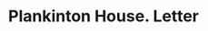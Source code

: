 ---
doi: 10.7916/D8TB2K32
date_other: '1890'
date_other_textual: 1890-1899
form: correspondence
genre:
- Letters (correspondence)
name:
- Plankinton House
object_in_context_url: https://biggert.cul.columbia.edu/items/view/ave_biggert_01616
subject_hierarchical_geographic:
- Milwaukee, Wisconsin, United States
subject_name:
- Plankinton House
title: Plankinton House. Letter
sort_title: Plankinton House. Letter
call_number: ave_biggert_01616
coordinates:
- 43.05,-87.95
pid: ave_biggert_01616
identifiers: ave_biggert_01616
thumbnail: https://derivativo-1.library.columbia.edu/iiif/2/ldpd:343894/full/!256,256/0/native.jpg
permalink: /biggert/ave_biggert_01616/
layout: iiif-image-page
---